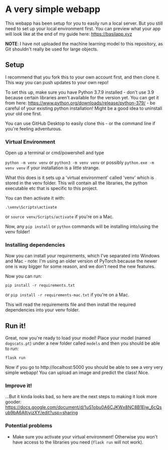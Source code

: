 # A very simple webapp
This webapp has been setup for you to easily run a local server. But you still need to set up your local environment first. You can preview what your app will look like at the end of my guide here: https://basilapp.xyz

**NOTE**: I have not uploaded the machine learning model to this repository, as Git shouldn't really be used for large objects.

## Setup
I recommend that you fork this to your own account first, and then clone it. This way you can push updates to your own repo!

To set this up, make sure you have Python 3.7.9 installed - don't use 3.9 because certain libraries aren't available for the version yet. You can get it from here:
https://www.python.org/downloads/release/python-379/ - be careful of your existing python installation! Might be a good idea to uninstall your old one first.


You can use GitHub Desktop to easily clone this - or the command line if you're feeling adventurous.

### Virtual Environment

Open up a terminal or cmd/powershell and type

`python -m venv venv` or `python3 -m venv venv` or possibly `python.exe -m venv venv` if your installation is a little strange.

What this does is it sets up a 'virtual environment' called 'venv' which is stored in the venv folder. This will contain all the libraries, the python executable etc that is specific to this project.

You can then activate it with:

`.\venv\Scripts\activate`

or `source venv/Scripts/activate` if you're on a Mac.

Now, any `pip install` or `python` commands will be installing into/using the venv folder!

### Installing dependencies

Now you can install your requirements, which I've separated into Windows and Mac - note: I'm using an older version of PyTorch because the newer one is way bigger for some reason, and we don't need the new features.

Now you can run:

`pip install -r requirements.txt`

or `pip install -r requirements-mac.txt` if you're on a Mac.

This will read the requirements file and then install the required dependencies into your venv folder.

## Run it!

Great, now you're ready to load your model! Place your model (named `dogscats.pt`) under a new folder called `models` and then you should be able to run:

`flask run`

Now if you go to http://localhost:5000 you should be able to see a very very simple webapp! You can upload an image and predict the class! Nice.


### Improve it!

...But it kinda looks bad, so here are the next steps to making it look more gooder:
https://docs.google.com/document/d/1uS1obu0A6CJKWx8NC8B1Ejw_6cQsub9bA6AItjyjzXY/edit?usp=sharing

### Potential problems
- Make sure you activate your virtual environment! Otherwise you won't have access to the libraries you need (`flask run` will not work).